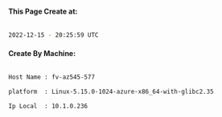 
   
#### This Page Create at:

```bash

2022-12-15 - 20:25:59 UTC

```

#### Create By Machine:

```bash

Host Name : fv-az545-577

platform  : Linux-5.15.0-1024-azure-x86_64-with-glibc2.35

Ip Local  : 10.1.0.236

```

